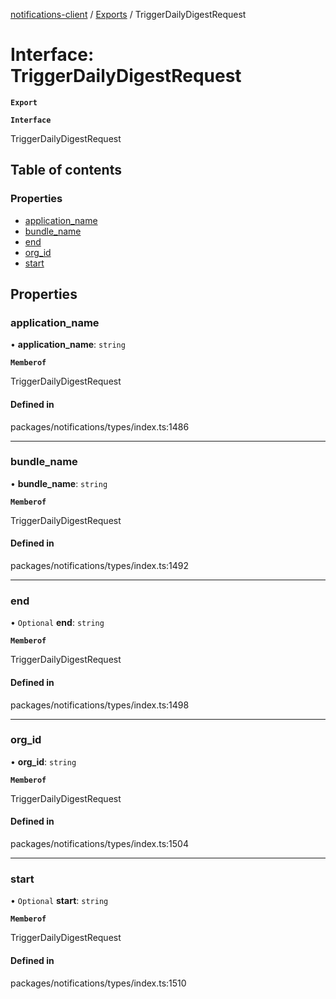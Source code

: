 [notifications-client](../README.md) / [Exports](../modules.md) / TriggerDailyDigestRequest

# Interface: TriggerDailyDigestRequest

**`Export`**

**`Interface`**

TriggerDailyDigestRequest

## Table of contents

### Properties

- [application\_name](TriggerDailyDigestRequest.md#application_name)
- [bundle\_name](TriggerDailyDigestRequest.md#bundle_name)
- [end](TriggerDailyDigestRequest.md#end)
- [org\_id](TriggerDailyDigestRequest.md#org_id)
- [start](TriggerDailyDigestRequest.md#start)

## Properties

### application\_name

• **application\_name**: `string`

**`Memberof`**

TriggerDailyDigestRequest

#### Defined in

packages/notifications/types/index.ts:1486

___

### bundle\_name

• **bundle\_name**: `string`

**`Memberof`**

TriggerDailyDigestRequest

#### Defined in

packages/notifications/types/index.ts:1492

___

### end

• `Optional` **end**: `string`

**`Memberof`**

TriggerDailyDigestRequest

#### Defined in

packages/notifications/types/index.ts:1498

___

### org\_id

• **org\_id**: `string`

**`Memberof`**

TriggerDailyDigestRequest

#### Defined in

packages/notifications/types/index.ts:1504

___

### start

• `Optional` **start**: `string`

**`Memberof`**

TriggerDailyDigestRequest

#### Defined in

packages/notifications/types/index.ts:1510

